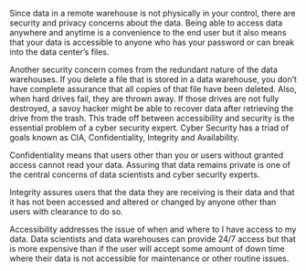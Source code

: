Since data in a remote warehouse is not physically in your control, there are security and privacy concerns about the data.  Being able to access data anywhere and anytime is a convenience to the end user but it also means that your data is accessible to anyone who has your password or can break into the data center’s files.

Another security concern comes from the redundant nature of the data warehouses.  If you delete a file that is stored in a data warehouse, you don’t have complete assurance that all copies of that file have been deleted.  Also, when hard drives fail, they are thrown away.  If those drives are not fully destroyed, a savoy hacker might be able to recover data after retrieving the drive from the trash.
This trade off between accessibility and security is the essential problem of a cyber security expert.  Cyber Security has a triad of goals known as CIA, Confidentiality, Integrity and Availability.  

Confidentiality means that users other than you or users without granted access cannot read your data.  Assuring that data remains private is one of the central concerns of data scientists and cyber security experts.

Integrity assures users that the data they are receiving is their data and that it has not been accessed and altered or changed by anyone other than users with clearance to do so.

Accessibility addresses the issue of when and where to I have access to my data.  Data scientists and data warehouses can provide 24/7 access but that is more expensive than if the user will accept some amount of down time where their data is not accessible for maintenance or other routine issues.
